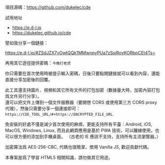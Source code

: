 項目源碼：<a href="https://github.com/dukelec/cde">https://github.com/dukelec/cde</a>

試用地址
 - <a href="https://e.d-l.io">https://e.d-l.io</a>
 - <a href="https://dukelec.github.io/cde">https://dukelec.github.io/cde</a>


譬如我分享一個鏈接：

<a href="https://e.d-l.io/#ZSdJZX7vOwtQQk1MMwnpyPUa7zSsjRoyKORbpCEt4Ts=">https://e.d-l.io/#ZSdJZX7vOwtQQk1MMwnpyPUa7zSsjRoyKORbpCEt4Ts=</a>

再用其它途徑提供密碼：`今晚打老虎`

你只需要在首次使用時被提示輸入密碼，日後只要點開鏈接就可以看到內容，還能直接分享加密後的回覆。

此工具還支持圖片、視頻和其它所有文件的打包加密（數據量大時，加密內容打包爲文件另行分享）。  
還可以把文件上傳到一個文件服務器（要開啓 CORS 或使用第三方 CORS proxy 代理），然後只需要分享一個連接即可：`https://CDE_TOOL_URL/#+https://ENCRYPTED_FILE_URL`.

免安裝的好處不僅是減少首次使用的麻煩，更能支持所有平臺：Android, iOS, MacOS, Windows, Linux,
而且此網頁應用是基於 PWA 技術，可以離線使用，也可以很方便的添加到手機桌面。
（古老的 IE 應該不支持，支持所有主流瀏覽器。）

加密算法爲 AES-256-CBC, 代碼也很簡潔，使用 Vanilla JS, 歡迎貢獻代碼。

本專案是爲了學習 HTML5 相關知識，請勿做其它用途。
